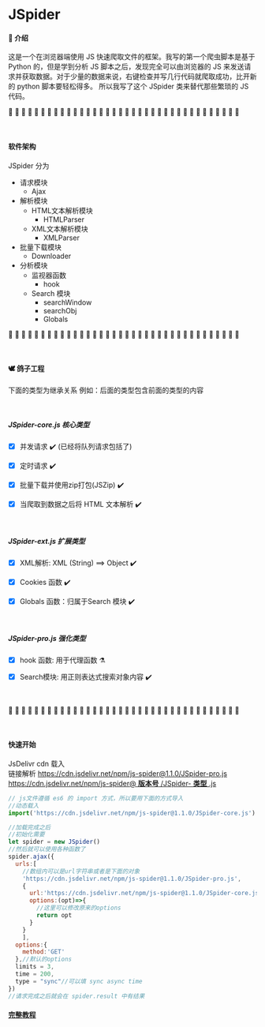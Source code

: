 # JSpider

#### :pencil: 介绍
这是一个在浏览器端使用 JS 快速爬取文件的框架。我写的第一个爬虫脚本是基于 Python 的，但是学到分析 JS 脚本之后，发现完全可以由浏览器的 JS 来发送请求并获取数据。对于少量的数据来说，右键检查并写几行代码就爬取成功，比开新的 python 脚本要轻松得多。
所以我写了这个 JSpider 类来替代那些繁琐的 JS 代码。

:pray: :pray: :pray: :pray: :pray: :pray: :pray: :pray: :pray: :pray: :pray: :pray: :pray: :pray: :pray: :pray: :pray: :pray: :pray: :pray: :pray: :pray: :pray: :pray: :pray: :pray: :pray: :pray: :pray: :pray: :pray: :pray: :pray: :pray: :pray: :pray:

<br>

#### 软件架构
JSpider 分为 

- 请求模块
  - Ajax
- 解析模块
  - HTML文本解析模块
    - HTMLParser
  - XML文本解析模块
    - XMLParser
- 批量下载模块
  - Downloader
- 分析模块
  - 监视器函数
    - hook
  - Search 模块
    - searchWindow
    - searchObj
    - Globals

:pray: :pray: :pray: :pray: :pray: :pray: :pray: :pray: :pray: :pray: :pray: :pray: :pray: :pray: :pray: :pray: :pray: :pray: :pray: :pray: :pray: :pray: :pray: :pray: :pray: :pray: :pray: :pray: :pray: :pray: :pray: :pray: :pray: :pray: :pray: :pray:

<br>

####  :dove:  鸽子工程 
 下面的类型为继承关系 
 例如：后面的类型包含前面的类型的内容

<br>

##### JSpider-core.js 核心类型
- [x] 并发请求 :heavy_check_mark: (已经将队列请求包括了) 

- [x] 定时请求 :heavy_check_mark:

- [x] 批量下载并使用zip打包(JSZip) :heavy_check_mark:

- [x] 当爬取到数据之后将 HTML 文本解析 :heavy_check_mark:

<br>

##### JSpider-ext.js 扩展类型
- [x] XML解析: XML (String) ==> Object :heavy_check_mark:

- [x] Cookies 函数 :heavy_check_mark:

- [x] Globals 函数：归属于Search 模块 :heavy_check_mark:

<br>

##### JSpider-pro.js 强化类型
- [x] hook 函数: 用于代理函数 :alembic:

- [x] Search模块: 用正则表达式搜索对象内容 :heavy_check_mark:

<br>

:pray: :pray: :pray: :pray: :pray: :pray: :pray: :pray: :pray: :pray: :pray: :pray: :pray: :pray: :pray: :pray: :pray: :pray: :pray: :pray: :pray: :pray: :pray: :pray: :pray: :pray: :pray: :pray: :pray: :pray: :pray: :pray: :pray: :pray: :pray: :pray:

<br>

#### 快速开始

JsDelivr cdn 载入  
链接解析
https://cdn.jsdelivr.net/npm/js-spider@1.1.0/JSpider-pro.js
[https://cdn.jsdelivr.net/npm/js-spider@ **版本号** /JSpider- **类型** .js]()
```js
// js文件遵循 es6 的 import 方式，所以要用下面的方式导入
//动态载入
import('https://cdn.jsdelivr.net/npm/js-spider@1.1.0/JSpider-core.js').then(res=>window.JSpider = res.default)

//加载完成之后
//初始化需要
let spider = new JSpider()
//然后就可以使用各种函数了
spider.ajax({
  urls:[
    //数组内可以是url字符串或者是下面的对象
    'https://cdn.jsdelivr.net/npm/js-spider@1.1.0/JSpider-pro.js',
    {
      url:'https://cdn.jsdelivr.net/npm/js-spider@1.1.0/JSpider-core.js',
      options:(opt)=>{
        //这里可以修改原来的options
        return opt
      }
    }
    ],
  options:{
    method:'GET'
  },//默认的options
  limits = 3, 
  time = 200, 
  type = "sync"//可以填 sync async time
})
//请求完成之后就会在 spider.result 中有结果
```
#### [完整教程]()


